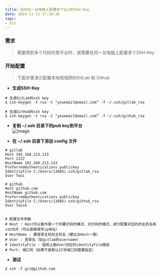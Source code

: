 ```yaml
---
title: 如何在一台电脑上配置多个Git的SSH key  
date: 2019-11-21 17:39:26  
tags:  
- Git
---
```


### 需求  
> 需要用到多个代码托管平台时，就需要在同一台电脑上配置多个SSH-Key

### 开始配置
> 下面步骤演示配置本地局域网的GitLab 和 Github  
- **生成SSH-Key**

```
# 生成GitLab的ssh key
$ ssh-keygen -t rsa -C "youemail@email.com” -f ~/.ssh/gitlab_rsa

# 生成GitHub的ssh key  
$ ssh-keygen -t rsa -C "youemail@email.com” -f ~/.ssh/github_rsa
```

- **复制 ~/.ssh 目录下的pub key到平台**  
![image](https://note.youdao.com/yws/api/personal/file/6AA860059A7B433BA22CDEFF9DB79A76?method=download&shareKey=6061be696a3fb00cd43bae82619fb497)

- **在 ~/.ssh 目录下添加 config 文件**  

```
# gitlab
Host 192.168.213.133
Port 2222
HostName 192.168.213.133
PreferredAuthentications publickey
IdentityFile C:/Users/13485/.ssh/gitlab_rsa
User Tooi
 
# github
Host github.com
HostName github.com
PreferredAuthentications publickey
IdentityFile C:/Users/13485/.ssh/github_rsa
User Tooi6
```


```

# 配置文件参数
# Host : Host可以看作是一个你要识别的模式，对识别的模式，进行配置对应的的主机名和ssh文件（可以直接填写ip地址）
# HostName : 要登录主机的主机名（建议与Host一致）
# User : 登录名（如gitlab的username）
# IdentityFile : 指明上面User对应的identityFile路径
# Port: 端口号（如果不是默认22号端口则需要指定）
```


- **测试**

```
$ ssh -T git@github.com
```
